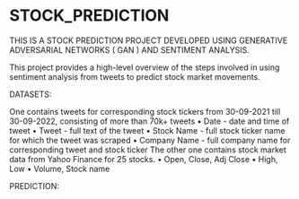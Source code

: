 # STOCK_PREDICTION

THIS IS A STOCK PREDICTION PROJECT DEVELOPED USING GENERATIVE ADVERSARIAL NETWORKS ( GAN ) AND SENTIMENT ANALYSIS.

This project provides a high-level overview of the steps involved in using sentiment analysis from tweets to predict stock market movements.

DATASETS:

One contains tweets for corresponding stock tickers from 30-09-2021 till 30-09-2022, consisting of more than 70k+ tweets
• Date - date and time of tweet
• Tweet - full text of the tweet
• Stock Name - full stock ticker name for which the tweet was scraped
• Company Name - full company name for corresponding tweet and stock ticker The other one contains stock market data from Yahoo Finance for 25 stocks.
• Open, Close, Adj Close
• High, Low
• Volume, Stock name

PREDICTION:
